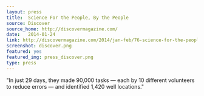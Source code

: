 ```yaml
---
layout: press
title:  Science For the People, By the People
source: Discover
source_home: http://discovermagazine.com/ 
date:   2014-01-24
link: http://discovermagazine.com/2014/jan-feb/76-science-for-the-people-by-the-people#.Uw8tj_RdWGk
screenshot: discover.png
featured: yes
featured_img: press_discover.png
type: press
---
```


"In just 29 days, they made 90,000 tasks — each by 10 different volunteers to reduce errors — and identified 1,420 well locations."

